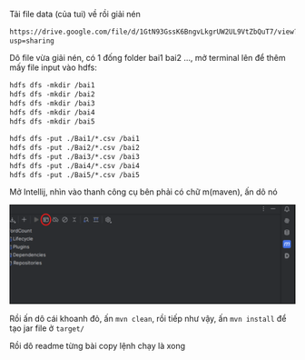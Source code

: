 Tải file data (của tui) về rồi giải nén

```
https://drive.google.com/file/d/1GtN93GssK6BngvLkgrUW2UL9VtZbQuT7/view?usp=sharing
```

Dô file vừa giải nén, có 1 đống folder bai1 bai2 ..., mở terminal lên để thêm mấy file input vào hdfs:

```
hdfs dfs -mkdir /bai1
hdfs dfs -mkdir /bai2
hdfs dfs -mkdir /bai3
hdfs dfs -mkdir /bai4
hdfs dfs -mkdir /bai5
```

```
hdfs dfs -put ./Bai1/*.csv /bai1
hdfs dfs -put ./Bai2/*.csv /bai2
hdfs dfs -put ./Bai3/*.csv /bai3
hdfs dfs -put ./Bai4/*.csv /bai4
hdfs dfs -put ./Bai5/*.csv /bai5
```

Mở Intellij, nhìn vào thanh công cụ bên phải có chữ m(maven), ấn dô nó

![](../../../../../../img.png)

Rồi ấn dô cái khoanh đỏ, ấn `mvn clean`, rồi tiếp như vậy, ấn `mvn install` để tạo jar file ở `target/`

Rồi dô readme từng bài copy lệnh chạy là xong
